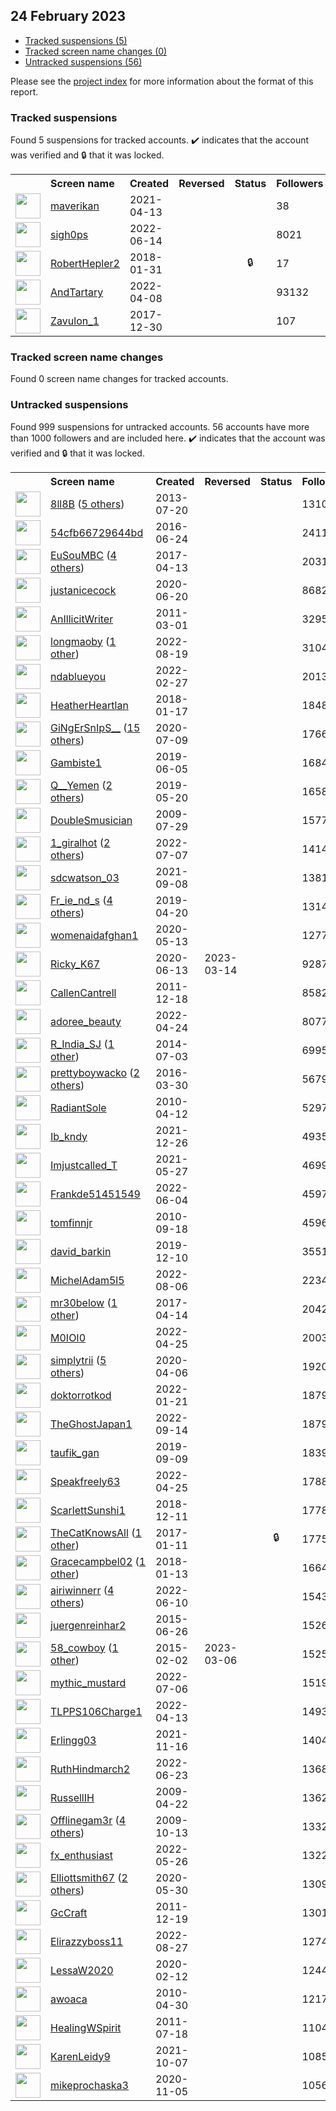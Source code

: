 ## 24 February 2023

* [Tracked suspensions (5)](#tracked-suspensions)
* [Tracked screen name changes (0)](#tracked-screen-name-changes)
* [Untracked suspensions (56)](#untracked-suspensions)

Please see the [project index](https://github.com/travisbrown/twitter-watch) for more information about the format of this report.

### Tracked suspensions

Found 5 suspensions for tracked accounts.
  ✔️ indicates that the account was verified and 🔒 that it was locked.

<table>
    <tr>
        <th></th>
        <th align="left">Screen name</th>
        <th align="left">Created</th>
        <th align="left">Reversed</th>
        <th align="left">Status</th>
        <th align="left">Followers</th>
        <th align="left">Ranking</th></tr>
    </tr>
        <tr>
            <td><a href="https://twitter.com/intent/user?user_id=1382025967942692867">
                <img src="https://pbs.twimg.com/profile_images/1520127096508620801/npNcCjgE_normal.jpg" width="40px" height="40px" align="center"/></a>
            </td>
            <td>
                <a href="https://twitter.com/maverikan">maverikan</a></td>
            <td>2021-04-13</td>
            <td></td>
            <td align="center"></td>
            <td>38</td>
            <td>7053</td>
        </tr>
        <tr>
            <td><a href="https://twitter.com/intent/user?user_id=1536583347832385536">
                <img src="https://pbs.twimg.com/profile_images/1537411046436003841/hcL3PPGm_normal.jpg" width="40px" height="40px" align="center"/></a>
            </td>
            <td>
                <a href="https://twitter.com/sigh0ps">sigh0ps</a></td>
            <td>2022-06-14</td>
            <td></td>
            <td align="center"></td>
            <td>8021</td>
            <td>40331</td>
        </tr>
        <tr>
            <td><a href="https://twitter.com/intent/user?user_id=958814948238544897">
                <img src="https://pbs.twimg.com/profile_images/1593236329734852610/bSP3iIRt_normal.jpg" width="40px" height="40px" align="center"/></a>
            </td>
            <td>
                <a href="https://twitter.com/RobertHepler2">RobertHepler2</a></td>
            <td>2018-01-31</td>
            <td></td>
            <td align="center">🔒</td>
            <td>17</td>
            <td>46498</td>
        </tr>
        <tr>
            <td><a href="https://twitter.com/intent/user?user_id=1512283012595171329">
                <img src="https://pbs.twimg.com/profile_images/1545636530294853634/eIAknlpD_normal.jpg" width="40px" height="40px" align="center"/></a>
            </td>
            <td>
                <a href="https://twitter.com/AndTartary">AndTartary</a></td>
            <td>2022-04-08</td>
            <td></td>
            <td align="center"></td>
            <td>93132</td>
            <td>50252</td>
        </tr>
        <tr>
            <td><a href="https://twitter.com/intent/user?user_id=947109538334986241">
                <img src="https://pbs.twimg.com/profile_images/1586069774869618696/BILSbAna_normal.jpg" width="40px" height="40px" align="center"/></a>
            </td>
            <td>
                <a href="https://twitter.com/Zavulon_1">Zavulon_1</a></td>
            <td>2017-12-30</td>
            <td></td>
            <td align="center"></td>
            <td>107</td>
            <td>83148</td>
        </tr></table>

### Tracked screen name changes

Found 0 screen name changes for tracked accounts.

### Untracked suspensions

Found 999 suspensions for untracked accounts.
56 accounts have more than 1000 followers and are included here.
  ✔️ indicates that the account was verified and 🔒 that it was locked.

<table>
    <tr>
        <th></th>
        <th align="left">Screen name</th>
        <th align="left">Created</th>
        <th align="left">Reversed</th>
        <th align="left">Status</th>
        <th align="left">Followers</th>
    </tr>
        <tr>
            <td><a href="https://twitter.com/intent/user?user_id=1608220916">
                <img src="https://pbs.twimg.com/profile_images/1547054889120980993/FK8BC96J_normal.jpg" width="40px" height="40px" align="center"/></a>
            </td>
            <td>
                <a href="https://twitter.com/8ll8B">8ll8B</a>&nbsp;(<a href="https://api.memory.lol/v1/tw/id/1608220916">5 others</a>)&nbsp;</td>
            <td>2013-07-20</td>
            <td></td>
            <td align="center"></td>
            <td>1310927</td>
        </tr>
        <tr>
            <td><a href="https://twitter.com/intent/user?user_id=746256811024596992">
                <img src="https://pbs.twimg.com/profile_images/1559580455934087169/zZ00zx8n_normal.jpg" width="40px" height="40px" align="center"/></a>
            </td>
            <td>
                <a href="https://twitter.com/54cfb66729644bd">54cfb66729644bd</a></td>
            <td>2016-06-24</td>
            <td></td>
            <td align="center"></td>
            <td>241110</td>
        </tr>
        <tr>
            <td><a href="https://twitter.com/intent/user?user_id=852352465525776384">
                <img src="https://pbs.twimg.com/profile_images/1493300600016146442/tWjIyzip_normal.jpg" width="40px" height="40px" align="center"/></a>
            </td>
            <td>
                <a href="https://twitter.com/EuSouMBC">EuSouMBC</a>&nbsp;(<a href="https://api.memory.lol/v1/tw/id/852352465525776384">4 others</a>)&nbsp;</td>
            <td>2017-04-13</td>
            <td></td>
            <td align="center"></td>
            <td>203143</td>
        </tr>
        <tr>
            <td><a href="https://twitter.com/intent/user?user_id=1274366525072236544">
                <img src="https://pbs.twimg.com/profile_images/1598852197403357184/2tMs-u0A_normal.jpg" width="40px" height="40px" align="center"/></a>
            </td>
            <td>
                <a href="https://twitter.com/justanicecock">justanicecock</a></td>
            <td>2020-06-20</td>
            <td></td>
            <td align="center"></td>
            <td>86828</td>
        </tr>
        <tr>
            <td><a href="https://twitter.com/intent/user?user_id=259123499">
                <img src="https://pbs.twimg.com/profile_images/1569967604680347649/VYpSQBrh_normal.jpg" width="40px" height="40px" align="center"/></a>
            </td>
            <td>
                <a href="https://twitter.com/AnIllicitWriter">AnIllicitWriter</a></td>
            <td>2011-03-01</td>
            <td></td>
            <td align="center"></td>
            <td>32957</td>
        </tr>
        <tr>
            <td><a href="https://twitter.com/intent/user?user_id=1560643590438924294">
                <img src="https://pbs.twimg.com/profile_images/1594910600068358144/uriIC6v-_normal.jpg" width="40px" height="40px" align="center"/></a>
            </td>
            <td>
                <a href="https://twitter.com/longmaoby">longmaoby</a>&nbsp;(<a href="https://api.memory.lol/v1/tw/id/1560643590438924294">1 other</a>)&nbsp;</td>
            <td>2022-08-19</td>
            <td></td>
            <td align="center"></td>
            <td>31043</td>
        </tr>
        <tr>
            <td><a href="https://twitter.com/intent/user?user_id=1497892623847419906">
                <img src="https://pbs.twimg.com/profile_images/1597058759888887809/zfA6ZG7n_normal.jpg" width="40px" height="40px" align="center"/></a>
            </td>
            <td>
                <a href="https://twitter.com/ndablueyou">ndablueyou</a></td>
            <td>2022-02-27</td>
            <td></td>
            <td align="center"></td>
            <td>20130</td>
        </tr>
        <tr>
            <td><a href="https://twitter.com/intent/user?user_id=953481837829083136">
                <img src="https://pbs.twimg.com/profile_images/1392579451897225224/fpysKSmK_normal.jpg" width="40px" height="40px" align="center"/></a>
            </td>
            <td>
                <a href="https://twitter.com/HeatherHeartlan">HeatherHeartlan</a></td>
            <td>2018-01-17</td>
            <td></td>
            <td align="center"></td>
            <td>18488</td>
        </tr>
        <tr>
            <td><a href="https://twitter.com/intent/user?user_id=1281309833963110400">
                <img src="https://pbs.twimg.com/profile_images/1598416706443026432/4mWXjdBk_normal.jpg" width="40px" height="40px" align="center"/></a>
            </td>
            <td>
                <a href="https://twitter.com/GiNgErSnIpS__">GiNgErSnIpS__</a>&nbsp;(<a href="https://api.memory.lol/v1/tw/id/1281309833963110400">15 others</a>)&nbsp;</td>
            <td>2020-07-09</td>
            <td></td>
            <td align="center"></td>
            <td>17662</td>
        </tr>
        <tr>
            <td><a href="https://twitter.com/intent/user?user_id=1136370591517290496">
                <img src="https://pbs.twimg.com/profile_images/1495032261594464256/IknQq7Uy_normal.jpg" width="40px" height="40px" align="center"/></a>
            </td>
            <td>
                <a href="https://twitter.com/Gambiste1">Gambiste1</a></td>
            <td>2019-06-05</td>
            <td></td>
            <td align="center"></td>
            <td>16840</td>
        </tr>
        <tr>
            <td><a href="https://twitter.com/intent/user?user_id=1130590637001191424">
                <img src="https://pbs.twimg.com/profile_images/1472993959874117635/uDQN_8uj_normal.jpg" width="40px" height="40px" align="center"/></a>
            </td>
            <td>
                <a href="https://twitter.com/Q__Yemen">Q__Yemen</a>&nbsp;(<a href="https://api.memory.lol/v1/tw/id/1130590637001191424">2 others</a>)&nbsp;</td>
            <td>2019-05-20</td>
            <td></td>
            <td align="center"></td>
            <td>16586</td>
        </tr>
        <tr>
            <td><a href="https://twitter.com/intent/user?user_id=61158356">
                <img src="https://pbs.twimg.com/profile_images/1553644566737215490/C_4SaqWq_normal.jpg" width="40px" height="40px" align="center"/></a>
            </td>
            <td>
                <a href="https://twitter.com/DoubleSmusician">DoubleSmusician</a></td>
            <td>2009-07-29</td>
            <td></td>
            <td align="center"></td>
            <td>15779</td>
        </tr>
        <tr>
            <td><a href="https://twitter.com/intent/user?user_id=1545020659528376320">
                <img src="https://pbs.twimg.com/profile_images/1585241618264694784/6I-Yttkt_normal.jpg" width="40px" height="40px" align="center"/></a>
            </td>
            <td>
                <a href="https://twitter.com/1_giralhot">1_giralhot</a>&nbsp;(<a href="https://api.memory.lol/v1/tw/id/1545020659528376320">2 others</a>)&nbsp;</td>
            <td>2022-07-07</td>
            <td></td>
            <td align="center"></td>
            <td>14145</td>
        </tr>
        <tr>
            <td><a href="https://twitter.com/intent/user?user_id=1435585084199997441">
                <img src="https://pbs.twimg.com/profile_images/1585318030363574281/QbSyyNGO_normal.jpg" width="40px" height="40px" align="center"/></a>
            </td>
            <td>
                <a href="https://twitter.com/sdcwatson_03">sdcwatson_03</a></td>
            <td>2021-09-08</td>
            <td></td>
            <td align="center"></td>
            <td>13814</td>
        </tr>
        <tr>
            <td><a href="https://twitter.com/intent/user?user_id=1119719182088773634">
                <img src="https://pbs.twimg.com/profile_images/1529346276059402240/WrYdLNe3_normal.jpg" width="40px" height="40px" align="center"/></a>
            </td>
            <td>
                <a href="https://twitter.com/Fr_ie_nd_s">Fr_ie_nd_s</a>&nbsp;(<a href="https://api.memory.lol/v1/tw/id/1119719182088773634">4 others</a>)&nbsp;</td>
            <td>2019-04-20</td>
            <td></td>
            <td align="center"></td>
            <td>13146</td>
        </tr>
        <tr>
            <td><a href="https://twitter.com/intent/user?user_id=1260511336674611200">
                <img src="https://pbs.twimg.com/profile_images/1564378393298231296/Scm3w27H_normal.jpg" width="40px" height="40px" align="center"/></a>
            </td>
            <td>
                <a href="https://twitter.com/womenaidafghan1">womenaidafghan1</a></td>
            <td>2020-05-13</td>
            <td></td>
            <td align="center"></td>
            <td>12776</td>
        </tr>
        <tr>
            <td><a href="https://twitter.com/intent/user?user_id=1271823336402755584">
                <img src="https://pbs.twimg.com/profile_images/1524391450208878592/ForGKWzd_normal.jpg" width="40px" height="40px" align="center"/></a>
            </td>
            <td>
                <a href="https://twitter.com/Ricky_K67">Ricky_K67</a></td>
            <td>2020-06-13</td>
            <td>2023-03-14</td>
            <td align="center"></td>
            <td>9287</td>
        </tr>
        <tr>
            <td><a href="https://twitter.com/intent/user?user_id=439791314">
                <img src="https://pbs.twimg.com/profile_images/549500079011135488/g-IWHRJu_normal.jpeg" width="40px" height="40px" align="center"/></a>
            </td>
            <td>
                <a href="https://twitter.com/CallenCantrell">CallenCantrell</a></td>
            <td>2011-12-18</td>
            <td></td>
            <td align="center"></td>
            <td>8582</td>
        </tr>
        <tr>
            <td><a href="https://twitter.com/intent/user?user_id=1518048727105253376">
                <img src="https://pbs.twimg.com/profile_images/1518050018313256960/Mgxh2FiS_normal.jpg" width="40px" height="40px" align="center"/></a>
            </td>
            <td>
                <a href="https://twitter.com/adoree_beauty">adoree_beauty</a></td>
            <td>2022-04-24</td>
            <td></td>
            <td align="center"></td>
            <td>8077</td>
        </tr>
        <tr>
            <td><a href="https://twitter.com/intent/user?user_id=2601002334">
                <img src="https://pbs.twimg.com/profile_images/1305421667578118144/E2M6Vw_h_normal.jpg" width="40px" height="40px" align="center"/></a>
            </td>
            <td>
                <a href="https://twitter.com/R_India_SJ">R_India_SJ</a>&nbsp;(<a href="https://api.memory.lol/v1/tw/id/2601002334">1 other</a>)&nbsp;</td>
            <td>2014-07-03</td>
            <td></td>
            <td align="center"></td>
            <td>6995</td>
        </tr>
        <tr>
            <td><a href="https://twitter.com/intent/user?user_id=715291958080643073">
                <img src="https://pbs.twimg.com/profile_images/1598730307242541057/k3oiln3F_normal.jpg" width="40px" height="40px" align="center"/></a>
            </td>
            <td>
                <a href="https://twitter.com/prettyboywacko">prettyboywacko</a>&nbsp;(<a href="https://api.memory.lol/v1/tw/id/715291958080643073">2 others</a>)&nbsp;</td>
            <td>2016-03-30</td>
            <td></td>
            <td align="center"></td>
            <td>5679</td>
        </tr>
        <tr>
            <td><a href="https://twitter.com/intent/user?user_id=132070126">
                <img src="https://pbs.twimg.com/profile_images/1174094351116460032/-6te1Idy_normal.jpg" width="40px" height="40px" align="center"/></a>
            </td>
            <td>
                <a href="https://twitter.com/RadiantSole">RadiantSole</a></td>
            <td>2010-04-12</td>
            <td></td>
            <td align="center"></td>
            <td>5297</td>
        </tr>
        <tr>
            <td><a href="https://twitter.com/intent/user?user_id=1474975608102920192">
                <img src="https://pbs.twimg.com/profile_images/1474976914519597058/Ft6QSumt_normal.jpg" width="40px" height="40px" align="center"/></a>
            </td>
            <td>
                <a href="https://twitter.com/Ib_kndy">Ib_kndy</a></td>
            <td>2021-12-26</td>
            <td></td>
            <td align="center"></td>
            <td>4935</td>
        </tr>
        <tr>
            <td><a href="https://twitter.com/intent/user?user_id=1397980097156550663">
                <img src="https://pbs.twimg.com/profile_images/1470755338991382538/ILuQy5Vf_normal.jpg" width="40px" height="40px" align="center"/></a>
            </td>
            <td>
                <a href="https://twitter.com/Imjustcalled_T">Imjustcalled_T</a></td>
            <td>2021-05-27</td>
            <td></td>
            <td align="center"></td>
            <td>4699</td>
        </tr>
        <tr>
            <td><a href="https://twitter.com/intent/user?user_id=1533097222799335424">
                <img src="https://pbs.twimg.com/profile_images/1596560554180722690/cuVGMfVu_normal.jpg" width="40px" height="40px" align="center"/></a>
            </td>
            <td>
                <a href="https://twitter.com/Frankde51451549">Frankde51451549</a></td>
            <td>2022-06-04</td>
            <td></td>
            <td align="center"></td>
            <td>4597</td>
        </tr>
        <tr>
            <td><a href="https://twitter.com/intent/user?user_id=192280909">
                <img src="https://pbs.twimg.com/profile_images/1588928730180861952/PDgywEUN_normal.jpg" width="40px" height="40px" align="center"/></a>
            </td>
            <td>
                <a href="https://twitter.com/tomfinnjr">tomfinnjr</a></td>
            <td>2010-09-18</td>
            <td></td>
            <td align="center"></td>
            <td>4596</td>
        </tr>
        <tr>
            <td><a href="https://twitter.com/intent/user?user_id=1204437339206029314">
                <img src="https://pbs.twimg.com/profile_images/1498828692893622286/o4RhoC4A_normal.jpg" width="40px" height="40px" align="center"/></a>
            </td>
            <td>
                <a href="https://twitter.com/david_barkin">david_barkin</a></td>
            <td>2019-12-10</td>
            <td></td>
            <td align="center"></td>
            <td>3551</td>
        </tr>
        <tr>
            <td><a href="https://twitter.com/intent/user?user_id=1555932767946678272">
                <img src="https://pbs.twimg.com/profile_images/1555932979503177729/qaPrDj3D_normal.jpg" width="40px" height="40px" align="center"/></a>
            </td>
            <td>
                <a href="https://twitter.com/MichelAdam5l5">MichelAdam5l5</a></td>
            <td>2022-08-06</td>
            <td></td>
            <td align="center"></td>
            <td>2234</td>
        </tr>
        <tr>
            <td><a href="https://twitter.com/intent/user?user_id=853030951022018561">
                <img src="https://pbs.twimg.com/profile_images/1564649422629519366/hB8cfY10_normal.jpg" width="40px" height="40px" align="center"/></a>
            </td>
            <td>
                <a href="https://twitter.com/mr30below">mr30below</a>&nbsp;(<a href="https://api.memory.lol/v1/tw/id/853030951022018561">1 other</a>)&nbsp;</td>
            <td>2017-04-14</td>
            <td></td>
            <td align="center"></td>
            <td>2042</td>
        </tr>
        <tr>
            <td><a href="https://twitter.com/intent/user?user_id=1518731971974901760">
                <img src="https://pbs.twimg.com/profile_images/1518787624139436032/mRxdG-7j_normal.jpg" width="40px" height="40px" align="center"/></a>
            </td>
            <td>
                <a href="https://twitter.com/M0IOI0">M0IOI0</a></td>
            <td>2022-04-25</td>
            <td></td>
            <td align="center"></td>
            <td>2003</td>
        </tr>
        <tr>
            <td><a href="https://twitter.com/intent/user?user_id=1247128765639122945">
                <img src="https://pbs.twimg.com/profile_images/1583884753635364866/77gaTS6U_normal.jpg" width="40px" height="40px" align="center"/></a>
            </td>
            <td>
                <a href="https://twitter.com/simplytrii">simplytrii</a>&nbsp;(<a href="https://api.memory.lol/v1/tw/id/1247128765639122945">5 others</a>)&nbsp;</td>
            <td>2020-04-06</td>
            <td></td>
            <td align="center"></td>
            <td>1920</td>
        </tr>
        <tr>
            <td><a href="https://twitter.com/intent/user?user_id=1484488315760001026">
                <img src="https://pbs.twimg.com/profile_images/1562518527331934208/6tke1iim_normal.jpg" width="40px" height="40px" align="center"/></a>
            </td>
            <td>
                <a href="https://twitter.com/doktorrotkod">doktorrotkod</a></td>
            <td>2022-01-21</td>
            <td></td>
            <td align="center"></td>
            <td>1879</td>
        </tr>
        <tr>
            <td><a href="https://twitter.com/intent/user?user_id=1570057457279410178">
                <img src="https://pbs.twimg.com/profile_images/1594002749477113857/NQgzbV5i_normal.jpg" width="40px" height="40px" align="center"/></a>
            </td>
            <td>
                <a href="https://twitter.com/TheGhostJapan1">TheGhostJapan1</a></td>
            <td>2022-09-14</td>
            <td></td>
            <td align="center"></td>
            <td>1879</td>
        </tr>
        <tr>
            <td><a href="https://twitter.com/intent/user?user_id=1171016796977057792">
                <img src="https://pbs.twimg.com/profile_images/1577161213384933376/PEor3kM3_normal.jpg" width="40px" height="40px" align="center"/></a>
            </td>
            <td>
                <a href="https://twitter.com/taufik_gan">taufik_gan</a></td>
            <td>2019-09-09</td>
            <td></td>
            <td align="center"></td>
            <td>1839</td>
        </tr>
        <tr>
            <td><a href="https://twitter.com/intent/user?user_id=1518665940728176640">
                <img src="https://pbs.twimg.com/profile_images/1594108150021513217/pS-9diF2_normal.jpg" width="40px" height="40px" align="center"/></a>
            </td>
            <td>
                <a href="https://twitter.com/Speakfreely63">Speakfreely63</a></td>
            <td>2022-04-25</td>
            <td></td>
            <td align="center"></td>
            <td>1788</td>
        </tr>
        <tr>
            <td><a href="https://twitter.com/intent/user?user_id=1072528498177146880">
                <img src="https://pbs.twimg.com/profile_images/1083864531883851777/K-okGid2_normal.jpg" width="40px" height="40px" align="center"/></a>
            </td>
            <td>
                <a href="https://twitter.com/ScarlettSunshi1">ScarlettSunshi1</a></td>
            <td>2018-12-11</td>
            <td></td>
            <td align="center"></td>
            <td>1778</td>
        </tr>
        <tr>
            <td><a href="https://twitter.com/intent/user?user_id=819308475369058304">
                <img src="https://pbs.twimg.com/profile_images/1355360748919263232/3P5P9XcO_normal.jpg" width="40px" height="40px" align="center"/></a>
            </td>
            <td>
                <a href="https://twitter.com/TheCatKnowsAll">TheCatKnowsAll</a>&nbsp;(<a href="https://api.memory.lol/v1/tw/id/819308475369058304">1 other</a>)&nbsp;</td>
            <td>2017-01-11</td>
            <td></td>
            <td align="center">🔒</td>
            <td>1775</td>
        </tr>
        <tr>
            <td><a href="https://twitter.com/intent/user?user_id=952117487956627456">
                <img src="https://pbs.twimg.com/profile_images/1550554628932210691/VsGaeF3Y_normal.jpg" width="40px" height="40px" align="center"/></a>
            </td>
            <td>
                <a href="https://twitter.com/Gracecampbel02">Gracecampbel02</a>&nbsp;(<a href="https://api.memory.lol/v1/tw/id/952117487956627456">1 other</a>)&nbsp;</td>
            <td>2018-01-13</td>
            <td></td>
            <td align="center"></td>
            <td>1664</td>
        </tr>
        <tr>
            <td><a href="https://twitter.com/intent/user?user_id=1535193476778045441">
                <img src="https://pbs.twimg.com/profile_images/1598976257080717312/WubtUjHA_normal.png" width="40px" height="40px" align="center"/></a>
            </td>
            <td>
                <a href="https://twitter.com/airiwinnerr">airiwinnerr</a>&nbsp;(<a href="https://api.memory.lol/v1/tw/id/1535193476778045441">4 others</a>)&nbsp;</td>
            <td>2022-06-10</td>
            <td></td>
            <td align="center"></td>
            <td>1543</td>
        </tr>
        <tr>
            <td><a href="https://twitter.com/intent/user?user_id=3346615786">
                <img src="https://pbs.twimg.com/profile_images/1318779015537319936/8ffIJf_n_normal.jpg" width="40px" height="40px" align="center"/></a>
            </td>
            <td>
                <a href="https://twitter.com/juergenreinhar2">juergenreinhar2</a></td>
            <td>2015-06-26</td>
            <td></td>
            <td align="center"></td>
            <td>1526</td>
        </tr>
        <tr>
            <td><a href="https://twitter.com/intent/user?user_id=3007635150">
                <img src="https://pbs.twimg.com/profile_images/1386352058589122562/Dnrgv6gp_normal.jpg" width="40px" height="40px" align="center"/></a>
            </td>
            <td>
                <a href="https://twitter.com/58_cowboy">58_cowboy</a>&nbsp;(<a href="https://api.memory.lol/v1/tw/id/3007635150">1 other</a>)&nbsp;</td>
            <td>2015-02-02</td>
            <td>2023-03-06</td>
            <td align="center"></td>
            <td>1525</td>
        </tr>
        <tr>
            <td><a href="https://twitter.com/intent/user?user_id=1544760219565264897">
                <img src="https://pbs.twimg.com/profile_images/1594589101017145345/fqh23SWR_normal.jpg" width="40px" height="40px" align="center"/></a>
            </td>
            <td>
                <a href="https://twitter.com/mythic_mustard">mythic_mustard</a></td>
            <td>2022-07-06</td>
            <td></td>
            <td align="center"></td>
            <td>1519</td>
        </tr>
        <tr>
            <td><a href="https://twitter.com/intent/user?user_id=1514230817463181317">
                <img src="https://pbs.twimg.com/profile_images/1516120008954368002/-HBy7tk3_normal.jpg" width="40px" height="40px" align="center"/></a>
            </td>
            <td>
                <a href="https://twitter.com/TLPPS106Charge1">TLPPS106Charge1</a></td>
            <td>2022-04-13</td>
            <td></td>
            <td align="center"></td>
            <td>1493</td>
        </tr>
        <tr>
            <td><a href="https://twitter.com/intent/user?user_id=1460572116336607232">
                <img src="https://pbs.twimg.com/profile_images/1588962218065870848/QoXXeX_8_normal.jpg" width="40px" height="40px" align="center"/></a>
            </td>
            <td>
                <a href="https://twitter.com/Erlingg03">Erlingg03</a></td>
            <td>2021-11-16</td>
            <td></td>
            <td align="center"></td>
            <td>1404</td>
        </tr>
        <tr>
            <td><a href="https://twitter.com/intent/user?user_id=1540027126186917890">
                <img src="https://pbs.twimg.com/profile_images/1583100072404946944/627aoHuA_normal.jpg" width="40px" height="40px" align="center"/></a>
            </td>
            <td>
                <a href="https://twitter.com/RuthHindmarch2">RuthHindmarch2</a></td>
            <td>2022-06-23</td>
            <td></td>
            <td align="center"></td>
            <td>1368</td>
        </tr>
        <tr>
            <td><a href="https://twitter.com/intent/user?user_id=34286796">
                <img src="https://pbs.twimg.com/profile_images/1395068932331958273/FBzcBl04_normal.jpg" width="40px" height="40px" align="center"/></a>
            </td>
            <td>
                <a href="https://twitter.com/RussellIH">RussellIH</a></td>
            <td>2009-04-22</td>
            <td></td>
            <td align="center"></td>
            <td>1362</td>
        </tr>
        <tr>
            <td><a href="https://twitter.com/intent/user?user_id=82065744">
                <img src="https://pbs.twimg.com/profile_images/1282422454707724290/HnZogIZX_normal.png" width="40px" height="40px" align="center"/></a>
            </td>
            <td>
                <a href="https://twitter.com/Offlinegam3r">Offlinegam3r</a>&nbsp;(<a href="https://api.memory.lol/v1/tw/id/82065744">4 others</a>)&nbsp;</td>
            <td>2009-10-13</td>
            <td></td>
            <td align="center"></td>
            <td>1332</td>
        </tr>
        <tr>
            <td><a href="https://twitter.com/intent/user?user_id=1529781434197721088">
                <img src="https://pbs.twimg.com/profile_images/1530558242971078656/4_Hotn3j_normal.jpg" width="40px" height="40px" align="center"/></a>
            </td>
            <td>
                <a href="https://twitter.com/fx_enthusiast">fx_enthusiast</a></td>
            <td>2022-05-26</td>
            <td></td>
            <td align="center"></td>
            <td>1322</td>
        </tr>
        <tr>
            <td><a href="https://twitter.com/intent/user?user_id=1266656606978179072">
                <img src="https://pbs.twimg.com/profile_images/1515178064107421699/hxbcZ8vl_normal.jpg" width="40px" height="40px" align="center"/></a>
            </td>
            <td>
                <a href="https://twitter.com/Elliottsmith67">Elliottsmith67</a>&nbsp;(<a href="https://api.memory.lol/v1/tw/id/1266656606978179072">2 others</a>)&nbsp;</td>
            <td>2020-05-30</td>
            <td></td>
            <td align="center"></td>
            <td>1309</td>
        </tr>
        <tr>
            <td><a href="https://twitter.com/intent/user?user_id=440605695">
                <img src="https://pbs.twimg.com/profile_images/1148476363495464960/zu9XSw_u_normal.jpg" width="40px" height="40px" align="center"/></a>
            </td>
            <td>
                <a href="https://twitter.com/GcCraft">GcCraft</a></td>
            <td>2011-12-19</td>
            <td></td>
            <td align="center"></td>
            <td>1301</td>
        </tr>
        <tr>
            <td><a href="https://twitter.com/intent/user?user_id=1563617582456119296">
                <img src="https://pbs.twimg.com/profile_images/1580808409204637696/tJ7hlWyd_normal.jpg" width="40px" height="40px" align="center"/></a>
            </td>
            <td>
                <a href="https://twitter.com/Elirazzyboss11">Elirazzyboss11</a></td>
            <td>2022-08-27</td>
            <td></td>
            <td align="center"></td>
            <td>1274</td>
        </tr>
        <tr>
            <td><a href="https://twitter.com/intent/user?user_id=1227528512304766976">
                <img src="https://pbs.twimg.com/profile_images/1460978824208859141/RjmNOh9X_normal.jpg" width="40px" height="40px" align="center"/></a>
            </td>
            <td>
                <a href="https://twitter.com/LessaW2020">LessaW2020</a></td>
            <td>2020-02-12</td>
            <td></td>
            <td align="center"></td>
            <td>1244</td>
        </tr>
        <tr>
            <td><a href="https://twitter.com/intent/user?user_id=138777111">
                <img src="https://pbs.twimg.com/profile_images/575361681053741058/fKHqKXTY_normal.png" width="40px" height="40px" align="center"/></a>
            </td>
            <td>
                <a href="https://twitter.com/awoaca">awoaca</a></td>
            <td>2010-04-30</td>
            <td></td>
            <td align="center"></td>
            <td>1217</td>
        </tr>
        <tr>
            <td><a href="https://twitter.com/intent/user?user_id=337779288">
                <img src="https://pbs.twimg.com/profile_images/1482854810214936578/uVBLJdkY_normal.jpg" width="40px" height="40px" align="center"/></a>
            </td>
            <td>
                <a href="https://twitter.com/HealingWSpirit">HealingWSpirit</a></td>
            <td>2011-07-18</td>
            <td></td>
            <td align="center"></td>
            <td>1104</td>
        </tr>
        <tr>
            <td><a href="https://twitter.com/intent/user?user_id=1446131483316404232">
                <img src="https://pbs.twimg.com/profile_images/1597449772524339202/V21CuPwz_normal.jpg" width="40px" height="40px" align="center"/></a>
            </td>
            <td>
                <a href="https://twitter.com/KarenLeidy9">KarenLeidy9</a></td>
            <td>2021-10-07</td>
            <td></td>
            <td align="center"></td>
            <td>1085</td>
        </tr>
        <tr>
            <td><a href="https://twitter.com/intent/user?user_id=1324402696447807492">
                <img src="https://pbs.twimg.com/profile_images/1384307660929916929/1Bg-BSOd_normal.jpg" width="40px" height="40px" align="center"/></a>
            </td>
            <td>
                <a href="https://twitter.com/mikeprochaska3">mikeprochaska3</a></td>
            <td>2020-11-05</td>
            <td></td>
            <td align="center"></td>
            <td>1056</td>
        </tr></table>
